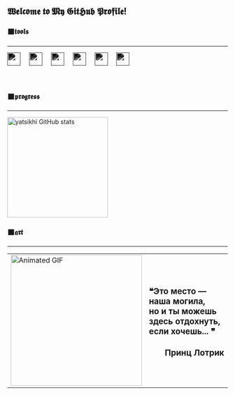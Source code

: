 <div align="left">
  

  <h2>𝖂𝖊𝖑𝖈𝖔𝖒𝖊 𝖙𝖔 𝕸𝖞 𝕲𝖎𝖙𝕳𝖚𝖇 𝕻𝖗𝖔𝖋𝖎𝖑𝖊!</h2>
  <h3>⬛𝖙𝖔𝖔𝖑𝖘</h3>
  <hr>


  
 
  <div align="left">
    <img src="https://cdn.jsdelivr.net/gh/devicons/devicon/icons/java/java-original.svg" height="30" alt="Java logo" title="Java" style="filter: grayscale(100%) invert(1);" />
    <img width="12" />
    <img src="https://cdn.jsdelivr.net/gh/devicons/devicon/icons/git/git-original.svg" height="30" alt="Git logo" title="Git" style="filter: grayscale(100%) invert(1);" />
    <img width="12" />
    <img src="https://cdn.jsdelivr.net/gh/devicons/devicon/icons/linux/linux-original.svg" height="30" alt="Linux logo" title="Linux" style="filter: grayscale(100%) invert(1);" />
    <img width="12" />
    <img src="https://cdn.jsdelivr.net/gh/devicons/devicon/icons/firefox/firefox-original.svg" height="30" alt="Firefox logo" title="Firefox" style="filter: grayscale(100%) invert(1);" />
    <img width="12" />
    <img src="https://cdn.jsdelivr.net/gh/devicons/devicon/icons/postgresql/postgresql-original.svg" height="30" alt="PostgreSQL logo" title="PostgreSQL" style="filter: grayscale(100%) invert(1);" />
    <img width="12" />
    <img src="https://cdn.jsdelivr.net/gh/devicons/devicon/icons/docker/docker-original.svg" height="30" alt="Docker logo" title="Docker" style="filter: grayscale(100%) invert(1);" />
  </div>

  <br>
<!--   <h3>⬛𝖘𝖔𝖈𝖎𝖆𝖑 𝖒𝖊𝖉𝖎𝖆</h3>
  <hr>
  <div align="left">
    <a href="https://www.instagram.com/yatsikhi/" target="_blank">
      <img src="https://img.shields.io/badge/Instagram-white?logo=instagram&logoColor=black&style=for-the-badge" height="35" alt="Instagram logo">
    </a>
     <a href="https://www.twitch.tv/yatsikhi" target="_blank">
    <img src="https://img.shields.io/static/v1?message=Twitch&logo=twitch&label=&color=9146FF&logoColor=white&labelColor=&style=for-the-badge" height="35" alt="twitch logo"  />
  </a>
    <a href="https://discord.com/users/yatsikhi" target="_blank">
      <img src="https://img.shields.io/badge/Discord-white?logo=discord&logoColor=black&style=for-the-badge" height="35" alt="Discord logo"/>
    </a>
  </div> -->

  <br>
 <div align="left">
  <h3>⬛𝖕𝖗𝖔𝖌𝖗𝖊𝖘𝖘</h3><hr>
  <img height="230" src="https://github-readme-stats.vercel.app/api?username=yatsikhi&show_icons=true&theme=shadow_red" alt="yatsikhi GitHub stats"/>
   
  <h3>⬛𝖆𝖗𝖙</h3><hr>
 <table>
  <tr>
    <td>
      <img height="300" src="https://i.pinimg.com/originals/f7/3a/c9/f73ac964df9ea85a189b52068a1eda7a.gif" alt="Animated GIF" />
    </td>
    <td>
      <h3>    ❝Это место — наша могила,<br> но и ты можешь здесь отдохнуть,<br> если хочешь... ❞
           <br  > <h3 align="right"> Принц Лотрик </h3> 
              

</h3>
    </td>
  </tr>
</table>


</div>

